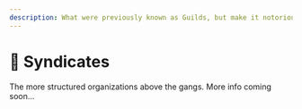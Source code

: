 ```yaml
---
description: What were previously known as Guilds, but make it notorious.
---
```


# 🥸 Syndicates

The more structured organizations above the gangs. More info coming soon...
